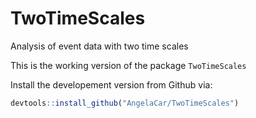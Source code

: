 # TwoTimeScales
Analysis of event data with two time scales

This is the working version of the package `TwoTimeScales`

Install the developement version from Github via:
``` r
devtools::install_github("AngelaCar/TwoTimeScales")
```
